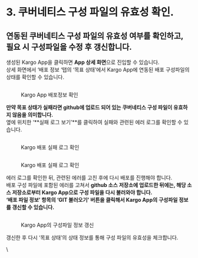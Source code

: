 # 3. 쿠버네티스 구성 파일의 유효성 확인.

## 연동된 쿠버네티스 구성 파일의 유효성 여부를 확인하고, 필요 시 구성파일을 수정 후 갱신합니다.

생성된 Kargo App을 클릭하면 **App 상세 화면**으로 진입할 수 있습니다.\
상세 화면에서 ‘배포 정보 ‘탭의 ‘목표 상태’에서 Kargo App에 연동된 배포 구성파일의 상태를 확인할 수 있습니다.

<figure><img src="https://lh6.googleusercontent.com/3myHcyer1X32cnAoH4qcWF5CjoDE5oNNhXH0lVeTAM3mH2nHj4j696SgoBbb3_3O_H47_2ETrHKbdE7LGuyvJYy9gWu6fsebX30ufqSBiUeYWB3ul42j8YftIxhkR0gvTN99wTncVIjXAg7G9p0CkyI" alt=""><figcaption><p>Kargo App 배포정보 확인</p></figcaption></figure>

**만약 목표 상태가 실패라면 github에 업로드 되어 있는 쿠버네티스 구성 파일이 유효하지 않음을 의미합니다.**\
옆에 위치한 ‘**실패 로그 보기’**를 클릭하여 실패와 관련된 에러 로그를 확인할 수 있습니다.

<figure><img src="https://lh6.googleusercontent.com/L0GLgzQi8uoe4pREEhncdpOdHI61e46utCnsRCWA-B99-A7FJRcK6hY7vz3rLeMxVaXr-NL1N27ilSelEvYtVcM4_dFfUpVFDggLPVdrVO3ugnsXy_r5fbzfK0Tqnq9FmvXHx9Jf7QVG3cPRJqOg4cM" alt=""><figcaption><p>Kargo 배포 실패 로그 확인</p></figcaption></figure>

<figure><img src="https://lh3.googleusercontent.com/zIJS7TY7DEEzoiCmo2K5WxQ05i1utK_8RCNIcE96oldMO3HWc_5P3IAQSulRDtfqt6NMxwortjh87Eu6Q9XBjG3FsauIr3kQxwMtxbh_RVRCEdVZRds11islNlMFE-kqxA8uvRmcNZFLEL9IHmxh-04" alt=""><figcaption><p>Kargo 배포 실패 로그 확인</p></figcaption></figure>

에러 로그를 확인한 뒤, 관련된 에러를 고친 후에 다시 배포를 진행해야 합니다.\
배포 구성 파일에 포함된 에러를 고쳐서 **github 소스 저장소에 업로드한 뒤에는, 해당 소스 저장소로부터 Kargo App으로 구성 파일을 다시 불러와야 합니다.**\
**‘배포 파일 정보’ 항목의 ‘GIT 불러오기’ 버튼을 클릭해서 Kargo App의 구성파일 정보를 갱신할 수 있습니다.**

<figure><img src="https://lh5.googleusercontent.com/LwaXaODlcQ79FTHeN70pPGaDCVbzn9ewLKJoU6_4Ax9zukcwC-gsIP9HRZLp2XFy0z0pRF_Kx-wI4vPzZcVMyDDon6kMF6jSCUIx-bMIspWO1WAe5t4-ArqAf_LdzPxJ7gFQsX7uPsSk0pufboNLtMA" alt=""><figcaption><p>Kargo App의 구성파일 정보 갱신</p></figcaption></figure>

갱신한 후 다시 ‘목표 상태’의 상태 정보를 통해 구성 파일의 유효성을 체크합니다.

\
